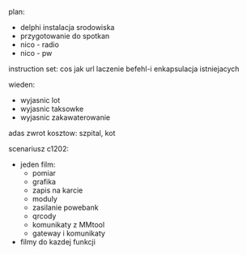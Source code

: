 


plan:
- delphi instalacja srodowiska
- przygotowanie do spotkan
- nico - radio
- nico - pw


instruction set:
cos jak url
laczenie befehl-i
enkapsulacja istniejacych

wieden:
- wyjasnic lot
- wyjasnic taksowke
- wyjasnic zakawaterowanie

adas zwrot kosztow: szpital, kot

scenariusz c1202:
- jeden film:
	- pomiar
	- grafika
	- zapis na karcie
	- moduly
	- zasilanie powebank
	- qrcody
	- komunikaty z MMtool
	- gateway i komunikaty
- filmy do kazdej funkcji